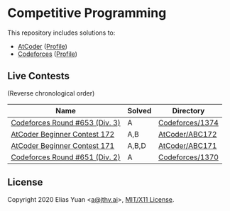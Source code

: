 <!-- SPDX-License-Identifier: X11 -->
# Competitive Programming

This repository includes solutions to:

- [AtCoder](https://atcoder.jp/) ([Profile](https://atcoder.jp/users/jthvai))
- [Codeforces](https://codeforces.com/) ([Profile](https://codeforces.com/profile/jthvai))

## Live Contests

(Reverse chronological order)

| Name                                                                   | Solved    | Directory
| ---                                                                    | ---       | ---
| [Codeforces Round #653 (Div. 3)](https://codeforces.com/contests/1374) | A         | [Codeforces/1374](./Codeforces/1374/)
| [AtCoder Beginner Contest 172](https://atcoder.jp/contests/abc172)     | A,B       | [AtCoder/ABC172](./AtCoder/ABC172/)
| [AtCoder Beginner Contest 171](https://atcoder.jp/contests/abc171)     | A,B,D     | [AtCoder/ABC171](./AtCoder/ABC171/)
| [Codeforces Round #651 (Div. 2)](https://codeforces.com/contests/1370) | A         | [Codeforces/1370](./Codeforces/1370/)

## License

Copyright 2020 Elias Yuan <<a@jthv.ai>>, [MIT/X11 License](./LICENSE).
